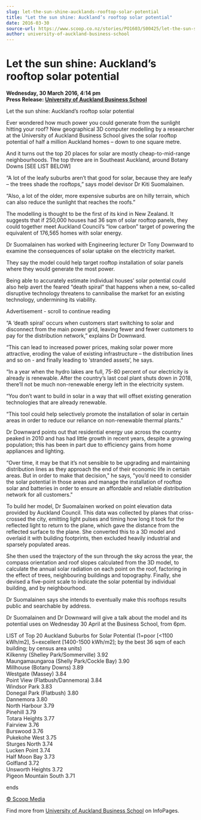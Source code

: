 ```yaml
---
slug: let-the-sun-shine-aucklands-rooftop-solar-potential
title: "Let the sun shine: Auckland’s rooftop solar potential"
date: 2016-03-30
source-url: https://www.scoop.co.nz/stories/PO1603/S00425/let-the-sun-shine-aucklands-rooftop-solar-potential.htm
author: university-of-auckland-business-school
---
```

Let the sun shine: Auckland’s rooftop solar potential
=====================================================

**Wednesday, 30 March 2016, 4:14 pm**  
**Press Release: [University of Auckland Business School](https://info.scoop.co.nz/University_of_Auckland_Business_School)**

  
Let the sun shine: Auckland’s rooftop solar potential

Ever wondered how much power you could generate from the sunlight hitting your roof? New geographical 3D computer modelling by a researcher at the University of Auckland Business School gives the solar rooftop potential of half a million Auckland homes – down to one square metre.

And it turns out the top 20 places for solar are mostly cheap-to-mid-range neighbourhoods. The top three are in Southeast Auckland, around Botany Downs \[SEE LIST BELOW\]

“A lot of the leafy suburbs aren’t that good for solar, because they are leafy – the trees shade the rooftops,” says model devisor Dr Kiti Suomalainen.

“Also, a lot of the older, more expensive suburbs are on hilly terrain, which can also reduce the sunlight that reaches the roofs.”

The modelling is thought to be the first of its kind in New Zealand. It suggests that if 250,000 houses had 36 sqm of solar rooftop panels, they could together meet Auckland Council’s “low carbon” target of powering the equivalent of 176,565 homes with solar energy.

Dr Suomalainen has worked with Engineering lecturer Dr Tony Downward to examine the consequences of solar uptake on the electricity market.

They say the model could help target rooftop installation of solar panels where they would generate the most power.

Being able to accurately estimate individual houses’ solar potential could also help avert the feared “death spiral” that happens when a new, so-called disruptive technology threatens to cannibalise the market for an existing technology, undermining its viability.

Advertisement - scroll to continue reading





“A ‘death spiral’ occurs when customers start switching to solar and disconnect from the main power grid, leaving fewer and fewer customers to pay for the distribution network,” explains Dr Downward.

“This can lead to increased power prices, making solar power more attractive, eroding the value of existing infrastructure – the distribution lines and so on - and finally leading to ‘stranded assets’, he says.

“In a year when the hydro lakes are full, 75-80 percent of our electricity is already is renewable. After the country’s last coal plant shuts down in 2018, there’ll not be much non-renewable energy left in the electricity system.

“You don’t want to build in solar in a way that will offset existing generation technologies that are already renewable.

“This tool could help selectively promote the installation of solar in certain areas in order to reduce our reliance on non-renewable thermal plants.”

Dr Downward points out that residential energy use across the country peaked in 2010 and has had little growth in recent years, despite a growing population; this has been in part due to efficiency gains from home appliances and lighting.

“Over time, it may be that it’s not sensible to be upgrading and maintaining distribution lines as they approach the end of their economic life in certain areas. But in order to make that decision," he says, "you’d need to consider the solar potential in those areas and manage the installation of rooftop solar and batteries in order to ensure an affordable and reliable distribution network for all customers."

To build her model, Dr Suomalainen worked on point elevation data provided by Auckland Council. This data was collected by planes that criss-crossed the city, emitting light pulses and timing how long it took for the reflected light to return to the plane, which gave the distance from the reflected surface to the plane. She converted this to a 3D model and overlaid it with building footprints, then excluded heavily industrial and sparsely populated areas.

She then used the trajectory of the sun through the sky across the year, the compass orientation and roof slopes calculated from the 3D model, to calculate the annual solar radiation on each point on the roof, factoring in the effect of trees, neighbouring buildings and topography. Finally, she devised a five-point scale to indicate the solar potential by individual building, and by neighbourhood.

Dr Suomalainen says she intends to eventually make this rooftops results public and searchable by address.

Dr Suomalainen and Dr Downward will give a talk about the model and its potential uses on Wednesday 30 April at the Business School, from 6pm.

  
LIST of Top 20 Auckland Suburbs for Solar Potential (1=poor \[<1100 kWh/m2\], 5=excellent \[1400-1500 kWh/m2\]; by the best 36 sqm of each building; by census area units)  
Kilkenny (Shelley Park/Sommerville) 3.92  
Maungamaungaroa (Shelly Park/Cockle Bay) 3.90  
Millhouse (Botany Downs) 3.89  
Westgate (Massey) 3.84  
Point View (Flatbush/Dannemora) 3.84  
Windsor Park 3.83  
Donegal Park (Flatbush) 3.80  
Dannemora 3.80  
North Harbour 3.79  
Pinehill 3.79  
Totara Heights 3.77  
Fairview 3.76  
Burswood 3.76  
Pukekohe West 3.75  
Sturges North 3.74  
Lucken Point 3.74  
Half Moon Bay 3.73  
Golfland 3.72  
Unsworth Heights 3.72  
Pigeon Mountain South 3.71  

ends

[© Scoop Media](http://www.scoop.co.nz/about/terms.html)

Find more from [University of Auckland Business School](https://info.scoop.co.nz/University_of_Auckland_Business_School) on InfoPages.